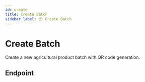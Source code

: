 ```yaml
---
id: create
title: Create Batch
sidebar_label: 📦 Create Batch
---
```


# Create Batch

Create a new agricultural product batch with QR code generation.

## Endpoint